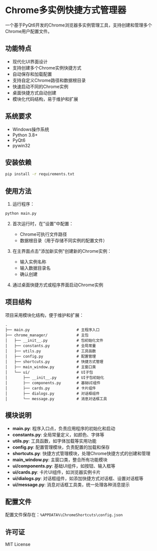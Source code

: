 # Chrome多实例快捷方式管理器

一个基于PyQt6开发的Chrome浏览器多实例管理工具，支持创建和管理多个Chrome用户配置文件。

## 功能特点

- 现代化UI界面设计
- 支持创建多个Chrome实例快捷方式
- 自动保存和加载配置
- 支持自定义Chrome路径和数据根目录
- 快速启动不同的Chrome实例
- 桌面快捷方式自动创建
- 模块化代码结构，易于维护和扩展

## 系统要求

- Windows操作系统
- Python 3.8+
- PyQt6
- pywin32

## 安装依赖

```bash
pip install -r requirements.txt
```

## 使用方法

1. 运行程序：
```bash
python main.py
```

2. 首次运行时，在"设置"中配置：
   - Chrome可执行文件路径
   - 数据根目录（用于存储不同实例的配置文件）

3. 在主界面点击"添加新实例"创建新的Chrome实例：
   - 输入实例名称
   - 输入数据目录名
   - 确认创建

4. 通过桌面快捷方式或程序界面启动Chrome实例

## 项目结构

项目采用模块化结构，便于维护和扩展：

```
.
├── main.py                     # 主程序入口
├── chrome_manager/             # 主包
│   ├── __init__.py             # 包初始化文件
│   ├── constants.py            # 全局常量
│   ├── utils.py                # 工具函数
│   ├── config.py               # 配置管理
│   ├── shortcuts.py            # 快捷方式管理
│   ├── main_window.py          # 主窗口类
│   └── ui/                     # UI子包
│       ├── __init__.py         # UI子包初始化
│       ├── components.py       # 基础UI组件
│       ├── cards.py            # 卡片组件
│       ├── dialogs.py          # 对话框组件
│       └── message.py          # 消息对话框工具
```

## 模块说明

- **main.py**: 程序入口点，负责应用程序的初始化和启动
- **constants.py**: 全局常量定义，如颜色、字体等
- **utils.py**: 工具函数，如字体加载等实用功能
- **config.py**: 配置管理模块，负责配置的加载和保存
- **shortcuts.py**: 快捷方式管理模块，处理Chrome快捷方式的创建和管理
- **main_window.py**: 主窗口类，整合所有功能模块
- **ui/components.py**: 基础UI组件，如按钮、输入框等
- **ui/cards.py**: 卡片UI组件，如浏览器实例卡片
- **ui/dialogs.py**: 对话框组件，如添加快捷方式对话框、设置对话框等
- **ui/message.py**: 消息对话框工具类，统一处理各种消息提示

## 配置文件

配置文件保存在：`%APPDATA%\ChromeShortcuts\config.json`

## 许可证

MIT License 